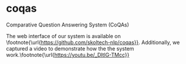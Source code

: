# coqas
Comparative Question Answering System (CoQAs)

The web interface of our system is available on \footnote{\url{https://github.com/skoltech-nlp/coqas}}.
Additionally, we captured a video to demonstrate how the the system work.\footnote{\url{https://youtu.be/_DltlG-TMcc}}
